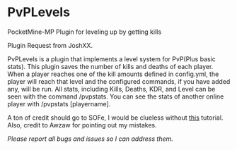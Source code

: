 # PvPLevels
PocketMine-MP Plugin for leveling up by getting kills

Plugin Request from JoshXX.

PvPLevels is a plugin that implements a level system for PvP(Plus basic stats). This plugin saves the number of kills and deaths of each player. When a player reaches one of the kill amounts defined in config.yml, the player will reach that level and the configured commands, if you have added any, will be run. All stats, including Kills, Deaths, KDR, and Level can be seen with the command /pvpstats. You can see the stats of another online player with /pvpstats [playername].

A ton of credit should go to SOFe, I would be clueless without [this](https://forums.pmmp.io/threads/handling-data-with-data-objects-and-managing-player-sessions.324/) tutorial. Also, credit to Awzaw for pointing out my mistakes.

*Please report all bugs and issues so I can address them.*
